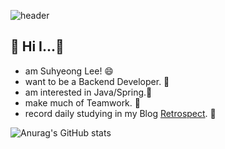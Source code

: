 ![header](https://capsule-render.vercel.app/api?type=waving&color=auto&height=300&section=header&text=Keep%20Going!&fontSize=90&animation=fadeIn)

## 👋 Hi I...💬

- am Suhyeong Lee! 😄
- want to be a Backend Developer. 🌱
- am interested in Java/Spring.📕
- make much of Teamwork. 👯
- record daily studying in my Blog [Retrospect](https://today-retrospect.tistory.com/). 📜
 

![Anurag's GitHub stats](https://github-readme-stats.vercel.app/api?username=LSH0809&show_icons=true&theme=material-palenight)
